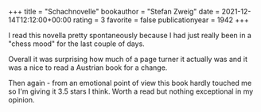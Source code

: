 +++
title = "Schachnovelle"
bookauthor = "Stefan Zweig"
date = 2021-12-14T12:12:00+00:00
rating = 3
favorite = false
publicationyear = 1942
+++

I read this novella pretty spontaneously because I had just really been in a "chess mood" for the last couple of days.

Overall it was surprising how much of a page turner it actually was and it was a nice to read a Austrian book for a change. 

Then again - from an emotional point of view this book hardly touched me so I'm giving it 3.5 stars I think. Worth a read but nothing exceptional in my opinion.